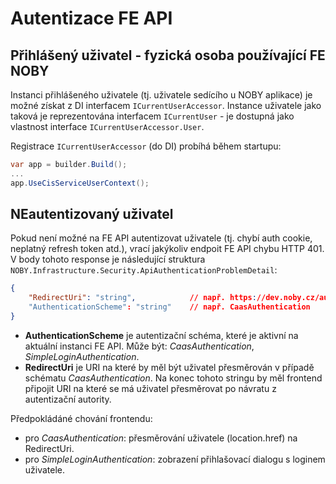 # Autentizace FE API

## Přihlášený uživatel - fyzická osoba používající FE NOBY
Instanci přihlášeného uživatele (tj. uživatele sedícího u NOBY aplikace) je možné získat z DI interfacem `ICurrentUserAccessor`.
Instance uživatele jako taková je reprezentována interfacem `ICurrentUser` - je dostupná jako vlastnost interface `ICurrentUserAccessor.User`.

Registrace `ICurrentUserAccessor` (do DI) probíhá během startupu:
```csharp
var app = builder.Build();
...
app.UseCisServiceUserContext();
```

## NEautentizovaný uživatel
Pokud není možné na FE API autentizovat uživatele (tj. chybí auth cookie, neplatný refresh token atd.), vrací jakýkoliv endpoit FE API chybu HTTP 401.  
V body tohoto response je následující struktura `NOBY.Infrastructure.Security.ApiAuthenticationProblemDetail`:

```json
{
	"RedirectUri": "string", 			// např. https://dev.noby.cz/auth/signin?redirect=
	"AuthenticationScheme": "string" 	// např. CaasAuthentication
}
```

- **AuthenticationScheme** je autentizační schéma, které je aktivní na aktuální instanci FE API. Může být: *CaasAuthentication*, *SimpleLoginAuthentication*.
- **RedirectUri** je URI na které by měl být uživatel přesměrován v případě schématu *CaasAuthentication*. Na konec tohoto stringu by měl frontend připojit URI na které se má uživatel přesměrovat po návratu z autentizační autority.

Předpokládáné chování frontendu:
- pro *CaasAuthentication*: přesměrování uživatele (location.href) na RedirectUri.
- pro *SimpleLoginAuthentication*: zobrazení přihlašovací dialogu s loginem uživatele.
